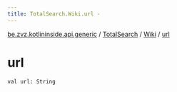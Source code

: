 ```yaml
---
title: TotalSearch.Wiki.url - 
---
```


[be.zvz.kotlininside.api.generic](../../index.html) / [TotalSearch](../index.html) / [Wiki](index.html) / [url](./url.html)

# url

`val url: String`